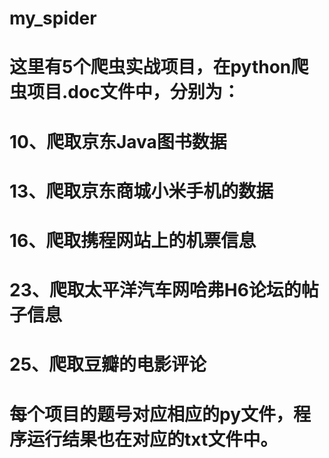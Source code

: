 # my_spider
# 这里有5个爬虫实战项目，在python爬虫项目.doc文件中，分别为：
# 10、爬取京东Java图书数据
# 13、爬取京东商城小米手机的数据
# 16、爬取携程网站上的机票信息
# 23、爬取太平洋汽车网哈弗H6论坛的帖子信息
# 25、爬取豆瓣的电影评论
# 每个项目的题号对应相应的py文件，程序运行结果也在对应的txt文件中。
